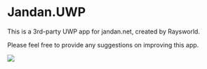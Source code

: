 # Jandan.UWP
This is a 3rd-party UWP app for jandan.net, created by Raysworld.

Please feel free to provide any suggestions on improving this app.

![](https://raysworld.visualstudio.com/_apis/public/build/definitions/f42b9c7a-dc85-4e4f-8e38-41b515bd370c/2/badge)

